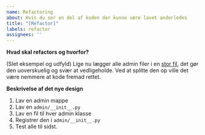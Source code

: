 ```yaml
---
name: Refactoring
about: Hvis du ser en del af koden der kunne være lavet anderledes
title: "[Refactor]"
labels: refactor
assignees: ''
---
```


**Hvad skal refactors og hvorfor?**

(Slet eksempel og udfyld)
Lige nu lægger alle admin filer i en [stor fil](https://github.com/CodingPirates/forenings_medlemmer/blob/867eed2746085c0eb93ef94583496c805aef98c4/members/admin.py),
det gør den uoverskuelig og svær at vedligeholde. Ved at splitte den op ville
det være nemmere at kode fremad rettet.

**Beskrivelse af det nye design**

1.  Lav en admin mappe
2.  Lav en `admin/__init__.py`
3.  Lav en fil til hver admin klasse
4.  Registrer den i `admin/__init__.py`
5.  Test alle til sidst.
